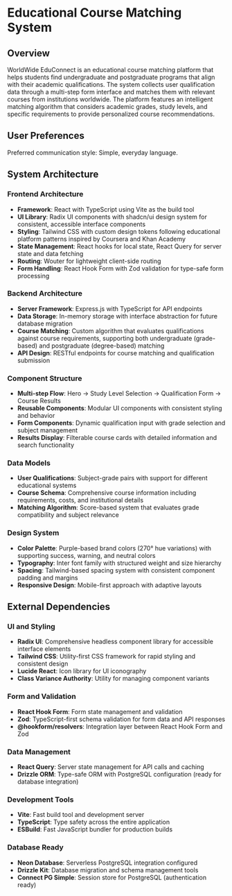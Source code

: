 # Educational Course Matching System

## Overview

WorldWide EduConnect is an educational course matching platform that helps students find undergraduate and postgraduate programs that align with their academic qualifications. The system collects user qualification data through a multi-step form interface and matches them with relevant courses from institutions worldwide. The platform features an intelligent matching algorithm that considers academic grades, study levels, and specific requirements to provide personalized course recommendations.

## User Preferences

Preferred communication style: Simple, everyday language.

## System Architecture

### Frontend Architecture
- **Framework**: React with TypeScript using Vite as the build tool
- **UI Library**: Radix UI components with shadcn/ui design system for consistent, accessible interface components
- **Styling**: Tailwind CSS with custom design tokens following educational platform patterns inspired by Coursera and Khan Academy
- **State Management**: React hooks for local state, React Query for server state and data fetching
- **Routing**: Wouter for lightweight client-side routing
- **Form Handling**: React Hook Form with Zod validation for type-safe form processing

### Backend Architecture
- **Server Framework**: Express.js with TypeScript for API endpoints
- **Data Storage**: In-memory storage with interface abstraction for future database migration
- **Course Matching**: Custom algorithm that evaluates qualifications against course requirements, supporting both undergraduate (grade-based) and postgraduate (degree-based) matching
- **API Design**: RESTful endpoints for course matching and qualification submission

### Component Structure
- **Multi-step Flow**: Hero → Study Level Selection → Qualification Form → Course Results
- **Reusable Components**: Modular UI components with consistent styling and behavior
- **Form Components**: Dynamic qualification input with grade selection and subject management
- **Results Display**: Filterable course cards with detailed information and search functionality

### Data Models
- **User Qualifications**: Subject-grade pairs with support for different educational systems
- **Course Schema**: Comprehensive course information including requirements, costs, and institutional details
- **Matching Algorithm**: Score-based system that evaluates grade compatibility and subject relevance

### Design System
- **Color Palette**: Purple-based brand colors (270° hue variations) with supporting success, warning, and neutral colors
- **Typography**: Inter font family with structured weight and size hierarchy
- **Spacing**: Tailwind-based spacing system with consistent component padding and margins
- **Responsive Design**: Mobile-first approach with adaptive layouts

## External Dependencies

### UI and Styling
- **Radix UI**: Comprehensive headless component library for accessible interface elements
- **Tailwind CSS**: Utility-first CSS framework for rapid styling and consistent design
- **Lucide React**: Icon library for UI iconography
- **Class Variance Authority**: Utility for managing component variants

### Form and Validation
- **React Hook Form**: Form state management and validation
- **Zod**: TypeScript-first schema validation for form data and API responses
- **@hookform/resolvers**: Integration layer between React Hook Form and Zod

### Data Management
- **React Query**: Server state management for API calls and caching
- **Drizzle ORM**: Type-safe ORM with PostgreSQL configuration (ready for database integration)

### Development Tools
- **Vite**: Fast build tool and development server
- **TypeScript**: Type safety across the entire application
- **ESBuild**: Fast JavaScript bundler for production builds

### Database Ready
- **Neon Database**: Serverless PostgreSQL integration configured
- **Drizzle Kit**: Database migration and schema management tools
- **Connect PG Simple**: Session store for PostgreSQL (authentication ready)
